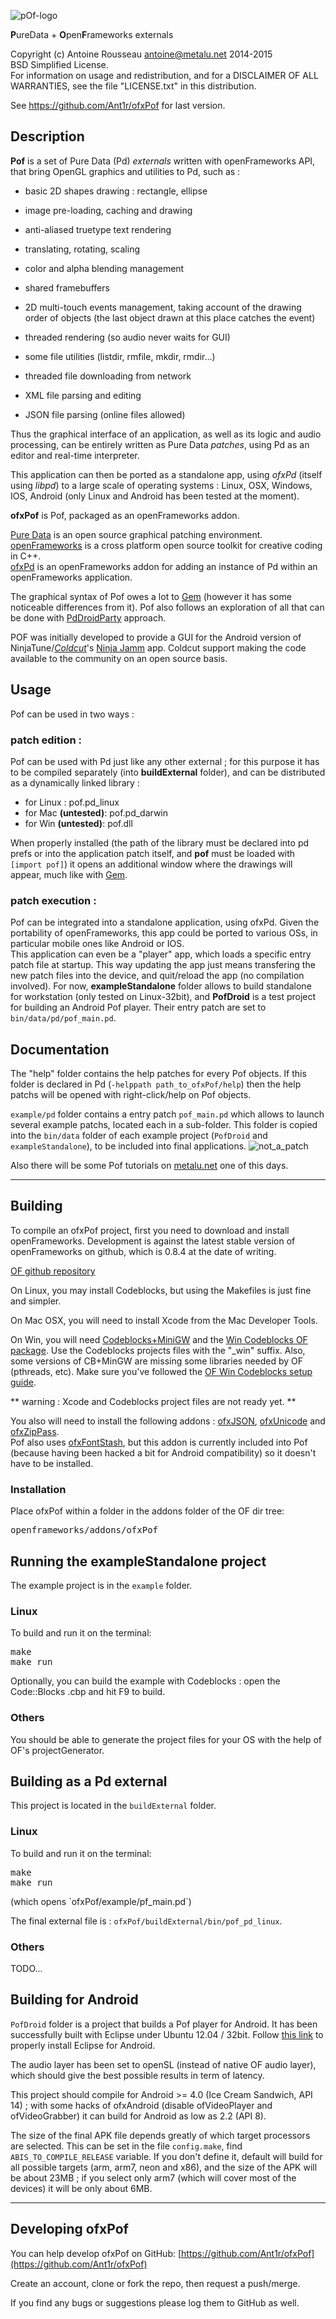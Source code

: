 ![pOf-logo](http://metalu.net/IMG/png/pof-logo.png)
 
**P**ureData + **O**pen**F**rameworks externals


Copyright (c) Antoine Rousseau <antoine@metalu.net> 2014-2015  
BSD Simplified License.  
For information on usage and redistribution, and for a DISCLAIMER OF ALL WARRANTIES, see the file "LICENSE.txt" in this distribution.

See <https://github.com/Ant1r/ofxPof> for last version.

Description
-----------
**Pof** is a set of Pure Data (Pd) *externals* written with openFrameworks API, that bring OpenGL graphics and utilities to Pd, such as :

-	basic 2D shapes drawing : rectangle, ellipse
-	image pre-loading, caching and drawing
-	anti-aliased truetype text rendering
-	translating, rotating, scaling
-	color and alpha blending management
-	shared framebuffers
-	2D multi-touch events management, taking account of the drawing order of objects (the last object drawn at this place catches the event)

-	threaded rendering (so audio never waits for GUI)

-	some file utilities (listdir, rmfile, mkdir, rmdir...)
-	threaded file downloading from network
-	XML file parsing and editing
-	JSON file parsing (online files allowed)

Thus the graphical interface of an application, as well as its logic and audio processing, can be entirely written as Pure Data *patches*, using Pd as an editor and real-time interpreter.

This application can then be ported as a standalone app, using *ofxPd* (itself using *libpd*) to a large scale of operating systems : Linux, OSX, Windows, IOS, Android (only Linux and Android has been tested at the moment).


**ofxPof** is Pof, packaged as an openFrameworks addon.

[Pure Data](http://pure-data.info) is an open source graphical patching environment.  
[openFrameworks](http://www.openframeworks.cc) is a cross platform open source toolkit for creative coding in C++.  
[ofxPd](https://github.com/danomatika/ofxPd) is an openFrameworks addon for adding  an instance of Pd within an openFrameworks application.

The graphical syntax of Pof owes a lot to [Gem](http://puredata.info/downloads/gem) (however it has some noticeable differences from it).
Pof also follows an exploration of all that can be done with [PdDroidParty](https://github.com/chr15m/PdDroidP) approach.

POF was initially developed to provide a GUI for the Android version of NinjaTune/[*Coldcut*](http://ninjatune.net/artist/coldcut)'s [Ninja Jamm](http://www.ninjajamm.com/) app. Coldcut support making the code available to the community on an open source basis.

Usage
------

Pof can be used in two ways :

### patch edition :

Pof can be used with Pd just like any other external ; for this purpose it has to be compiled separately (into **buildExternal** folder), and can be distributed as a dynamically linked library :

*	for Linux : pof.pd_linux
*	for Mac **(untested)**: pof.pd_darwin 
*	for Win **(untested)**: pof.dll 

When properly installed (the path of the library must be declared into pd prefs or into the application patch itself, and **pof** must be loaded with `[import pof]`) it opens an additional window where the drawings will appear, much like with [Gem](http://puredata.info/downloads/gem).

### patch execution :
Pof can be integrated into a standalone application, using ofxPd. Given the portability of openFrameworks, this app could be ported to various OSs, in particular mobile ones like Android or IOS.  
This application can even be a "player" app, which loads a specific entry patch file at startup. This way updating the app just means transfering the new patch files into the device, and quit/reload the app (no compilation involved).
For now, **exampleStandalone** folder allows to build standalone for workstation (only tested on Linux-32bit), and **PofDroid** is a test project for building an Android Pof player. Their entry patch are set to `bin/data/pd/pof_main.pd`.

Documentation
------
The "help" folder contains the help patches for every Pof objects. If this folder is declared in Pd (`-helppath path_to_ofxPof/help`) then the help patchs will be opened with right-click/help on Pof objects.

`example/pd` folder contains a entry patch `pof_main.pd` which allows to launch several example patchs, located each in a sub-folder. This folder is copied into the `bin/data` folder of each example project (`PofDroid` and `exampleStandalone`), to be included into final applications.
![not_a_patch](http://metalu.net/IMG/jpg/thisisnotapatch.jpg)

Also there will be some Pof tutorials on [metalu.net](http://metalu.net) one of this days.

---------

Building
--------

To compile an ofxPof project, first you need to download and install openFrameworks. Development is against the latest stable version of openFrameworks on github, which is 0.8.4 at the date of writing.

[OF github repository](https://github.com/openframeworks/openFrameworks)

On Linux, you may install Codeblocks, but using the Makefiles is just fine and simpler.

On Mac OSX, you will need to install Xcode from the Mac Developer Tools.

On Win, you will need [Codeblocks+MiniGW](http://www.codeblocks.org/downloads/26) and the [Win Codeblocks OF package](http://www.openframeworks.cc/download). Use the Codeblocks projects files with the "_win" suffix. Also, some versions of CB+MinGW are missing some libraries needed by OF (pthreads, etc). Make sure you've followed the [OF Win Codeblocks setup guide](http://openframeworks.cc/setup/codeblocks).

** warning : Xcode and Codeblocks project files are not ready yet. **

You also will need to install the following addons : [ofxJSON](https://github.com/jefftimesten/ofxJSON), [ofxUnicode](https://github.com/bakercp/ofxUnicode) and [ofxZipPass](https://github.com/Ant1r/ofxZipPass).  
Pof also uses [ofxFontStash](https://github.com/armadillu/ofxFontStash), but this addon is currently included into Pof (because having been hacked a bit for Android compatibility) so it doesn't have to be installed.

### Installation

Place ofxPof within a folder in the addons folder of the OF dir tree:
<pre>
openframeworks/addons/ofxPof
</pre>


Running the exampleStandalone project
---------------------------

The example project is in the `example` folder.

### Linux

To build and run it on the terminal:
<pre>
make
make run
</pre>

Optionally, you can build the example with Codeblocks : open the Code::Blocks .cbp and hit F9 to build. 

### Others

You should be able to generate the project files for your OS with the help of OF's projectGenerator.


Building as a Pd external
-------------------------

This project is located in the `buildExternal` folder.

### Linux

To build and run it on the terminal:
<pre>
make
make run</pre> (which opens `ofxPof/example/pf_main.pd`)

The final external file is : `ofxPof/buildExternal/bin/pof_pd_linux`.

### Others
TODO...


Building for Android
--------------------

`PofDroid` folder is a project that builds a Pof player for Android.
It has been successfully built with Eclipse under Ubuntu 12.04 / 32bit.
Follow [this link](http://openframeworks.cc/setup/android-eclipse/) to properly install Eclipse for Android.

The audio layer has been set to openSL (instead of native OF audio layer), which should give the best possible results in term of latency.

This project should compile for Android >= 4.0 (Ice Cream Sandwich, API 14) ; with some hacks of ofxAndroid (disable ofVideoPlayer and ofVideoGrabber) it can build for Android as low as 2.2 (API 8).

The size of the final APK file depends greatly of which target processors are selected. This can be set in the file `config.make`, find `ABIS_TO_COMPILE_RELEASE` variable. If you don't define it, default will build for all possible targets (arm, arm7, neon and x86), and the size of the APK will be about 23MB ; if you select only arm7 (which will cover most of the devices) it will be only about 6MB.

-----------


Developing ofxPof
----------------

You can help develop ofxPof on GitHub: [https://github.com/Ant1r/ofxPof](https://github.com/Ant1r/ofxPof)

Create an account, clone or fork the repo, then request a push/merge.

If you find any bugs or suggestions please log them to GitHub as well.
